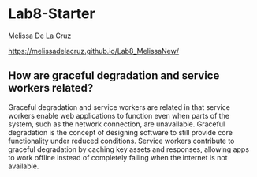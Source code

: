 # Lab8-Starter 
Melissa De La Cruz

https://melissadelacruz.github.io/Lab8_MelissaNew/ 

## How are graceful degradation and service workers related?

Graceful degradation and service workers are related in that service workers enable web applications to function even when parts of the system, such as the network connection, are unavailable. Graceful degradation is the concept of designing software to still provide core functionality under reduced conditions. Service workers contribute to graceful degradation by caching key assets and responses, allowing apps to work offline instead of completely failing when the internet is not available.

